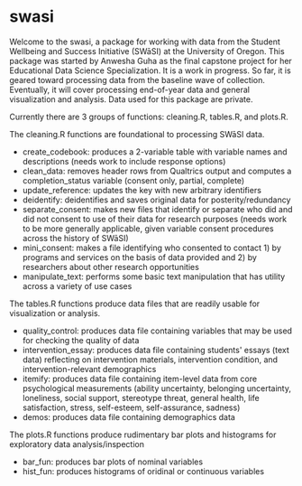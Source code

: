 # swasi

Welcome to the swasi, a package for working with data from the Student Wellbeing and Success Initiative (SWāSI) at the University of Oregon. This package was started by Anwesha Guha as the final capstone project for her Educational Data Science Specialization. It is a work in progress. So far, it is geared toward processing data from the baseline wave of collection. Eventually, it will cover processing end-of-year data and general visualization and analysis. Data used for this package are private.

Currently there are 3 groups of functions: cleaning.R, tables.R, and plots.R. 

The cleaning.R functions are foundational to processing SWāSI data.
* create_codebook: produces a 2-variable table with variable names and descriptions (needs work to include response options)
* clean_data: removes header rows from Qualtrics output and computes a completion_status variable (consent only, partial, complete)
* update_reference: updates the key with new arbitrary identifiers
* deidentify: deidentifies and saves original data for posterity/redundancy
* separate_consent: makes new files that identify or separate who did and did not consent to use of their data for research purposes (needs work to be more generally applicable, given variable consent procedures across the history of SWāSI)
* mini_consent: makes a file identifying who consented to contact 1) by programs and services on the basis of data provided and 2) by researchers about other research opportunities
* manipulate_text: performs some basic text manipulation that has utility across a variety of use cases

The tables.R functions produce data files that are readily usable for visualization or analysis.
* quality_control: produces data file containing variables that may be used for checking the quality of data
* intervention_essay: produces data file containing students' essays (text data) reflecting on intervention materials, intervention condition, and intervention-relevant demographics
* itemify: produces data file containing item-level data from core psychological measurements (ability uncertainty, belonging uncertainty, loneliness, social support, stereotype threat, general health, life satisfaction, stress, self-esteem, self-assurance, sadness)
* demos: produces data file containing demographics data

The plots.R functions produce rudimentary bar plots and histograms for exploratory data analysis/inspection
* bar_fun: produces bar plots of nominal variables
* hist_fun: produces histograms of oridinal or continuous variables
